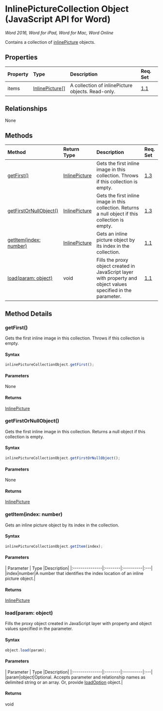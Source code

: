 # InlinePictureCollection Object (JavaScript API for Word)

_Word 2016, Word for iPad, Word for Mac, Word Online_

Contains a collection of [inlinePicture](inlinePicture.md) objects.

## Properties

| Property	   | Type	|Description| Req. Set|
|:---------------|:--------|:----------|:----|
|items|[InlinePicture[]](inlinepicture.md)|A collection of inlinePicture objects. Read-only.|[1.1](../requirement-sets/word-api-requirement-sets.md)|

## Relationships
None


## Methods

| Method		   | Return Type	|Description| Req. Set|
|:---------------|:--------|:----------|:----|
|[getFirst()](#getfirst)|[InlinePicture](inlinepicture.md)|Gets the first inline image in this collection. Throws if this collection is empty.|[1.3](../requirement-sets/word-api-requirement-sets.md)|
|[getFirstOrNullObject()](#getfirstornullobject)|[InlinePicture](inlinepicture.md)|Gets the first inline image in this collection. Returns a null object if this collection is empty.|[1.3](../requirement-sets/word-api-requirement-sets.md)|
|[getItem(index: number)](#getitemindex-number)|[InlinePicture](inlinepicture.md)|Gets an inline picture object by its index in the collection.|[1.1](../requirement-sets/word-api-requirement-sets.md)|
|[load(param: object)](#loadparam-object)|void|Fills the proxy object created in JavaScript layer with property and object values specified in the parameter.|[1.1](../requirement-sets/word-api-requirement-sets.md)|

## Method Details


### getFirst()
Gets the first inline image in this collection. Throws if this collection is empty.

#### Syntax
```js
inlinePictureCollectionObject.getFirst();
```

#### Parameters
None

#### Returns
[InlinePicture](inlinepicture.md)

### getFirstOrNullObject()
Gets the first inline image in this collection. Returns a null object if this collection is empty.

#### Syntax
```js
inlinePictureCollectionObject.getFirstOrNullObject();
```

#### Parameters
None

#### Returns
[InlinePicture](inlinepicture.md)

### getItem(index: number)
Gets an inline picture object by its index in the collection.

#### Syntax
```js
inlinePictureCollectionObject.getItem(index);
```

#### Parameters
| Parameter	   | Type	|Description|
|:---------------|:--------|:----------|:---|
|index|number|A number that identifies the index location of an inline picture object.|

#### Returns
[InlinePicture](inlinepicture.md)

### load(param: object)
Fills the proxy object created in JavaScript layer with property and object values specified in the parameter.

#### Syntax
```js
object.load(param);
```

#### Parameters
| Parameter	   | Type	|Description|
|:---------------|:--------|:----------|:---|
|param|object|Optional. Accepts parameter and relationship names as delimited string or an array. Or, provide [loadOption](loadoption.md) object.|

#### Returns
void
